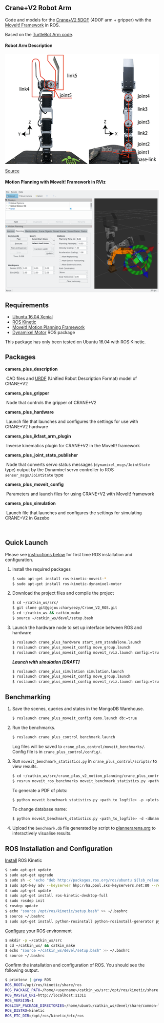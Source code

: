 

## Crane+V2 Robot Arm

Code and models for the [Crane+V2 5DOF](https://www.rt-net.jp/products/cranep2?lang=en) (4DOF arm + gripper) with the [MoveIt! Framework](http://moveit.ros.org/) in ROS.

Based on the [TurtleBot Arm code](https://github.com/turtlebot/turtlebot_arm).



#### Robot Arm Description

<div style="width:image width px; font-size:80%; text-align:center;">
<img src="imgs/cranev2_tf.png" width="600" align="middle"/></div>


[Source](https://www.rt-shop.jp/blog/archives/6711)

#### Motion Planning with MoveIt! Framework in RViz 

<div style="width:image width px; font-size:80%; text-align:center;">
<img src="imgs/cranev2_rviz.png" width="600" align="middle"/></div>




## Requirements

- [Ubuntu 16.04 Xenial](http://releases.ubuntu.com/16.04/)
- [ROS Kinetic](http://wiki.ros.org/kinetic/Installation/Ubuntu)
- [Moveit! Motion Planning Framework](http://moveit.ros.org/install/)
- [Dynamixel Motor](http://wiki.ros.org/dynamixel_motor) ROS package

This package has only been tested on Ubuntu 16.04 with ROS Kinetic. 

## Packages

**camera_plus_description**

​	CAD files and [URDF](http://wiki.ros.org/urdf) (Unified Robot Description Format) model of CRANE+V2

**camera_plus_gripper**

​	Node that controls the gripper of CRANE+V2

**camera_plus_hardware**

​	Launch file that launches and configures the settings for use with CRANE+V2 hardware

**camera_plus_ikfast_arm_plugin**

​	Inverse kinematics plugin for CRANE+V2 in the MoveIt! framework

**camera_plus_joint_state_publisher**

​	Node that converts servo status messages (`dynamixel_msgs/JointState` type) output by the Dynamixel servo controller to ROS `sensor_msgs/JointState` type

**camera_plus_moveit_config**

​	Parameters and launch files for using CRANE+V2 with MoveIt! framework

**camera_plus_simulation**

​	Launch file that launches and configures the settings for simulating CRANE+V2 in Gazebo

​	

## Quick Launch

Please see [instructions below](#ros-installation-and-configuration) for first time ROS installation and configuration.

1. Install the required packages

    ```bash
    $ sudo apt-get install ros-kinetic-moveit-*
    $ sudo apt-get install ros-kinetic-dynamixel-motor
    ```

2. Download the project files and compile the project

    ```bash
    $ cd ~/catkin_ws/src/
    $ git clone git@gojou:charyeezy/Crane_V2_ROS.git
    $ cd ~/catkin_ws && catkin_make
    $ source ~/catkin_ws/devel/setup.bash
    ```

3. Launch the hardware node to set up interface between ROS and hardware

    ```bash
    $ roslaunch crane_plus_hardware start_arm_standalone.launch
    $ roslaunch crane_plus_moveit_config move_group.launch
    $ roslaunch crane_plus_moveit_config moveit_rviz.launch config:=true
    ```



    ***Launch with simulation [DRAFT]***

    ```bash
    $ roslaunch crane_plus_simulation simulation.launch
    $ roslaunch crane_plus_moveit_config move_group.launch
    $ roslaunch crane_plus_moveit_config moveit_rviz.launch config:=true
    ```

### 

## Benchmarking

1. Save the scenes, queries and states in the MongoDB Warehouse.

   ```bash 
   $ roslaunch crane_plus_moveit_config demo.launch db:=true
   ```

2. Run the benchmarks. 

   ```bash
   $ roslaunch crane_plus_control benchmark.launch 
   ```

   Log files will be saved to `crane_plus_control/moveit_benchmarks/`. Config file is in `crane_plus_control/config/`.

3. Run `moveit_benchmark_statistics.py` in `crane_plus_control/scripts/` to view results.

   ```bash
   $ cd ~/catkin_ws/src/crane_plus_v2_motion_planning/crane_plus_control/scripts/
   $ rosrun moveit_ros_benchmarks moveit_benchmark_statistics.py <path_of_logfile>
   ```

   To generate a PDF of plots:

   ```bash
   $ python moveit_benchmark_statistics.py <path_to_logfile> -p <plots_filename>
   ```

   To change database name:

   ```bash
   $ python moveit_benchmark_statistics.py <path_to_logfile> -d <dbname>
   ```


4. Upload the `benchmark.db` file generated by script to [plannerarena.org](http://plannerarena.org/) to interactively visualise results.



## ROS Installation and Configuration

[Install](http://wiki.ros.org/kinetic/Installation/Ubuntu) ROS Kinetic 

```bash
$ sudo apt-get update
$ sudo apt-get upgrade
$ sudo sh -c 'echo "deb http://packages.ros.org/ros/ubuntu $(lsb_release -sc) main" > /etc/apt/sources.list.d/ros-latest.list'
$ sudo apt-key adv --keyserver hkp://ha.pool.sks-keyservers.net:80 --recv-key 421C365BD9FF1F717815A3895523BAEEB01FA116
$ sudo apt-get update
$ sudo apt-get install ros-kinetic-desktop-full
$ sudo rosdep init
$ rosdep update
$ echo "source /opt/ros/kinetic/setup.bash" >> ~/.bashrc
$ source ~/.bashrc
$ sudo apt-get install python-rosinstall python-rosinstall-generator python-wstool build-essential
```

[Configure](http://wiki.ros.org/ROS/Tutorials/InstallingandConfiguringROSEnvironment) your ROS environment

```bash
$ mkdir -p ~/catkin_ws/src
$ cd ~/catkin_ws/ && catkin_make
$ echo "source ~/catkin_ws/devel/setup.bash" >> ~/.bashrc
$ source ~/.bashrc
```

Confirm the installation and configuration of ROS. You should see the following output.

```bash
$ printenv | grep ROS
ROS_ROOT=/opt/ros/kinetic/share/ros
ROS_PACKAGE_PATH=/home/<username>/catkin_ws/src:/opt/ros/kinetic/share
ROS_MASTER_URI=http://localhost:11311
ROS_VERSION=1
ROSLISP_PACKAGE_DIRECTORIES=/home/ubuntu/catkin_ws/devel/share/common-lisp
ROS_DISTRO=kinetic
ROS_ETC_DIR=/opt/ros/kinetic/etc/ros
```

